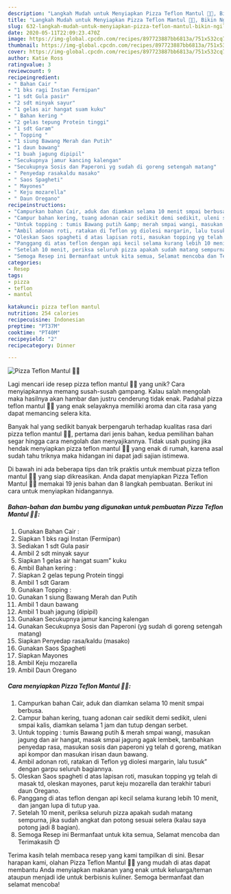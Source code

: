 ```yaml
---
description: "Langkah Mudah untuk Menyiapkan Pizza Teflon Mantul 👍🏻, Bikin Ngiler"
title: "Langkah Mudah untuk Menyiapkan Pizza Teflon Mantul 👍🏻, Bikin Ngiler"
slug: 632-langkah-mudah-untuk-menyiapkan-pizza-teflon-mantul-bikin-ngiler
date: 2020-05-11T22:09:23.470Z
image: https://img-global.cpcdn.com/recipes/897723887bb6813a/751x532cq70/pizza-teflon-mantul-👍🏻-foto-resep-utama.jpg
thumbnail: https://img-global.cpcdn.com/recipes/897723887bb6813a/751x532cq70/pizza-teflon-mantul-👍🏻-foto-resep-utama.jpg
cover: https://img-global.cpcdn.com/recipes/897723887bb6813a/751x532cq70/pizza-teflon-mantul-👍🏻-foto-resep-utama.jpg
author: Katie Ross
ratingvalue: 3
reviewcount: 9
recipeingredient:
- " Bahan Cair "
- "1 bks ragi Instan Fermipan"
- "1 sdt Gula pasir"
- "2 sdt minyak sayur"
- "1 gelas air hangat suam kuku"
- " Bahan kering "
- "2 gelas tepung Protein tinggi"
- "1 sdt Garam"
- " Topping "
- "1 siung Bawang Merah dan Putih"
- "1 daun bawang"
- "1 buah jagung dipipil"
- "Secukupnya jamur kancing kalengan"
- "Secukupnya Sosis dan Paperoni yg sudah di goreng setengah matang"
- " Penyedap rasakaldu masako"
- " Saos Spagheti"
- " Mayones"
- " Keju mozarella"
- " Daun Oregano"
recipeinstructions:
- "Campurkan bahan Cair, aduk dan diamkan selama 10 menit smpai berbusa."
- "Campur bahan kering, tuang adonan cair sedikit demi sedikit, uleni smpai kalis, diamkan selama 1 jam dan tutup dengan serbet."
- "Untuk topping : tumis Bawang putih &amp; merah smpai wangi, masukan jagung dan air hangat, masak smpai jagung agak lembek, tambahkan penyedap rasa, masukan sosis dan paperoni yg telah d goreng, matikan api kompor dan masukan irisan daun bawang."
- "Ambil adonan roti, ratakan di Teflon yg diolesi margarin, lalu tusuk” dengan garpu seluruh bagiannya."
- "Oleskan Saos spagheti d atas lapisan roti, masukan topping yg telah di masak td, oleskan mayones, parut keju mozarella dan terakhir taburi daun Oregano."
- "Panggang di atas teflon dengan api kecil selama kurang lebih 10 menit, dan jangan lupa di tutup yaa."
- "Setelah 10 menit, periksa seluruh pizza apakah sudah matang sempurna, jika sudah angkat dan potong sesuai selera (kalau saya potong jadi 8 bagian)."
- "Semoga Resep ini Bermanfaat untuk kita semua, Selamat mencoba dan Terimakasih 😊"
categories:
- Resep
tags:
- pizza
- teflon
- mantul

katakunci: pizza teflon mantul 
nutrition: 254 calories
recipecuisine: Indonesian
preptime: "PT37M"
cooktime: "PT40M"
recipeyield: "2"
recipecategory: Dinner

---
```



![Pizza Teflon Mantul 👍🏻](https://img-global.cpcdn.com/recipes/897723887bb6813a/751x532cq70/pizza-teflon-mantul-👍🏻-foto-resep-utama.jpg)

Lagi mencari ide resep pizza teflon mantul 👍🏻 yang unik? Cara menyiapkannya memang susah-susah gampang. Kalau salah mengolah maka hasilnya akan hambar dan justru cenderung tidak enak. Padahal pizza teflon mantul 👍🏻 yang enak selayaknya memiliki aroma dan cita rasa yang dapat memancing selera kita.



Banyak hal yang sedikit banyak berpengaruh terhadap kualitas rasa dari pizza teflon mantul 👍🏻, pertama dari jenis bahan, kedua pemilihan bahan segar hingga cara mengolah dan menyajikannya. Tidak usah pusing jika hendak menyiapkan pizza teflon mantul 👍🏻 yang enak di rumah, karena asal sudah tahu triknya maka hidangan ini dapat jadi sajian istimewa.


Di bawah ini ada beberapa tips dan trik praktis untuk membuat pizza teflon mantul 👍🏻 yang siap dikreasikan. Anda dapat menyiapkan Pizza Teflon Mantul 👍🏻 memakai 19 jenis bahan dan 8 langkah pembuatan. Berikut ini cara untuk menyiapkan hidangannya.

<!--inarticleads1-->

##### Bahan-bahan dan bumbu yang digunakan untuk pembuatan Pizza Teflon Mantul 👍🏻:

1. Gunakan  Bahan Cair :
1. Siapkan 1 bks ragi Instan (Fermipan)
1. Sediakan 1 sdt Gula pasir
1. Ambil 2 sdt minyak sayur
1. Siapkan 1 gelas air hangat suam” kuku
1. Ambil  Bahan kering :
1. Siapkan 2 gelas tepung Protein tinggi
1. Ambil 1 sdt Garam
1. Gunakan  Topping :
1. Gunakan 1 siung Bawang Merah dan Putih
1. Ambil 1 daun bawang
1. Ambil 1 buah jagung (dipipil)
1. Gunakan Secukupnya jamur kancing kalengan
1. Gunakan Secukupnya Sosis dan Paperoni (yg sudah di goreng setengah matang)
1. Siapkan  Penyedap rasa/kaldu (masako)
1. Gunakan  Saos Spagheti
1. Siapkan  Mayones
1. Ambil  Keju mozarella
1. Ambil  Daun Oregano




<!--inarticleads2-->

##### Cara menyiapkan Pizza Teflon Mantul 👍🏻:

1. Campurkan bahan Cair, aduk dan diamkan selama 10 menit smpai berbusa.
1. Campur bahan kering, tuang adonan cair sedikit demi sedikit, uleni smpai kalis, diamkan selama 1 jam dan tutup dengan serbet.
1. Untuk topping : tumis Bawang putih &amp; merah smpai wangi, masukan jagung dan air hangat, masak smpai jagung agak lembek, tambahkan penyedap rasa, masukan sosis dan paperoni yg telah d goreng, matikan api kompor dan masukan irisan daun bawang.
1. Ambil adonan roti, ratakan di Teflon yg diolesi margarin, lalu tusuk” dengan garpu seluruh bagiannya.
1. Oleskan Saos spagheti d atas lapisan roti, masukan topping yg telah di masak td, oleskan mayones, parut keju mozarella dan terakhir taburi daun Oregano.
1. Panggang di atas teflon dengan api kecil selama kurang lebih 10 menit, dan jangan lupa di tutup yaa.
1. Setelah 10 menit, periksa seluruh pizza apakah sudah matang sempurna, jika sudah angkat dan potong sesuai selera (kalau saya potong jadi 8 bagian).
1. Semoga Resep ini Bermanfaat untuk kita semua, Selamat mencoba dan Terimakasih 😊




Terima kasih telah membaca resep yang kami tampilkan di sini. Besar harapan kami, olahan Pizza Teflon Mantul 👍🏻 yang mudah di atas dapat membantu Anda menyiapkan makanan yang enak untuk keluarga/teman ataupun menjadi ide untuk berbisnis kuliner. Semoga bermanfaat dan selamat mencoba!
